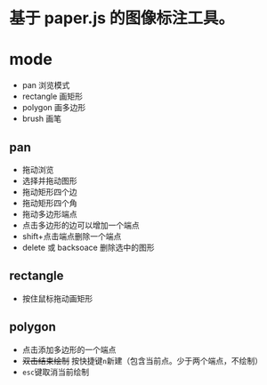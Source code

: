 # 基于 paper.js 的图像标注工具。

# mode

- pan 浏览模式
- rectangle 画矩形
- polygon 画多边形
- brush 画笔

## pan

- 拖动浏览
- 选择并拖动图形
- 拖动矩形四个边
- 拖动矩形四个角
- 拖动多边形端点
- 点击多边形的边可以增加一个端点
- shift+点击端点删除一个端点
- delete 或 backsoace 删除选中的图形

## rectangle

- 按住鼠标拖动画矩形

## polygon

- 点击添加多边形的一个端点
- ~~双击结束绘制~~ 按快捷键`n`新建（包含当前点。少于两个端点，不绘制）
- `esc`键取消当前绘制
